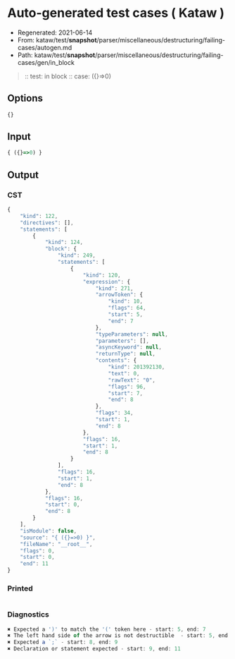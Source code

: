 # Auto-generated test cases ( Kataw )
- Regenerated: 2021-06-14
- From: kataw/test/__snapshot__/parser/miscellaneous/destructuring/failing-cases/autogen.md
- Path: kataw/test/__snapshot__/parser/miscellaneous/destructuring/failing-cases/gen/in_block
> :: test: in block
> :: case: ({}=>0)
## Options

`````js
{}
`````
## Input

`````js
{ ({}=>0) }
`````
## Output

### CST

```javascript
{
    "kind": 122,
    "directives": [],
    "statements": [
        {
            "kind": 124,
            "block": {
                "kind": 249,
                "statements": [
                    {
                        "kind": 120,
                        "expression": {
                            "kind": 271,
                            "arrowToken": {
                                "kind": 10,
                                "flags": 64,
                                "start": 5,
                                "end": 7
                            },
                            "typeParameters": null,
                            "parameters": [],
                            "asyncKeyword": null,
                            "returnType": null,
                            "contents": {
                                "kind": 201392130,
                                "text": 0,
                                "rawText": "0",
                                "flags": 96,
                                "start": 7,
                                "end": 8
                            },
                            "flags": 34,
                            "start": 1,
                            "end": 8
                        },
                        "flags": 16,
                        "start": 1,
                        "end": 8
                    }
                ],
                "flags": 16,
                "start": 1,
                "end": 8
            },
            "flags": 16,
            "start": 0,
            "end": 8
        }
    ],
    "isModule": false,
    "source": "{ ({}=>0) }",
    "fileName": "__root__",
    "flags": 0,
    "start": 0,
    "end": 11
}
```

### Printed

```javascript

```

### Diagnostics

```javascript
✖ Expected a ')' to match the '(' token here - start: 5, end: 7
✖ The left hand side of the arrow is not destructible  - start: 5, end: 7
✖ Expected a `;` - start: 8, end: 9
✖ Declaration or statement expected - start: 9, end: 11

```

